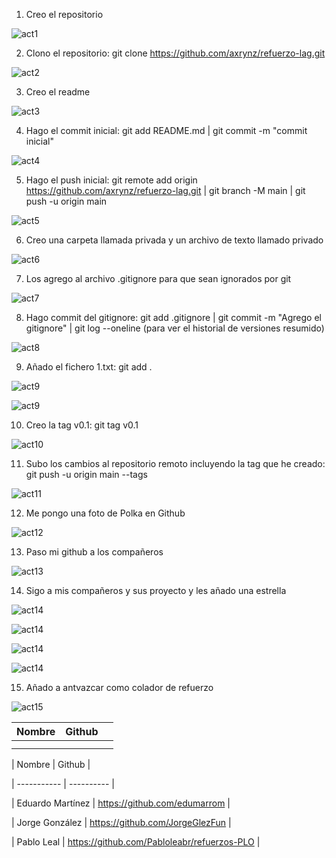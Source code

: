 1. Creo el repositorio

![act1](https://github.com/axrynz/refuerzo-lag/blob/main/imagenes/1.png)

2. Clono el repositorio: git clone https://github.com/axrynz/refuerzo-lag.git

![act2](https://github.com/axrynz/refuerzo-lag/blob/main/imagenes/2.png)

3. Creo el readme

![act3](https://github.com/axrynz/refuerzo-lag/blob/main/imagenes/3.png)

4. Hago el commit inicial: git add README.md | git commit -m "commit inicial"

![act4](https://github.com/axrynz/refuerzo-lag/blob/main/imagenes/4.png)

5. Hago el push inicial: git remote add origin https://github.com/axrynz/refuerzo-lag.git | git branch -M main | git push -u origin main

![act5](https://github.com/axrynz/refuerzo-lag/blob/main/imagenes/5.png)

6. Creo una carpeta llamada privada y un archivo de texto llamado privado

![act6](https://github.com/axrynz/refuerzo-lag/blob/main/imagenes/6.png)

7. Los agrego al archivo .gitignore para que sean ignorados por git

![act7](https://github.com/axrynz/refuerzo-lag/blob/main/imagenes/7.png)

8. Hago commit del gitignore: git add .gitignore | git commit -m "Agrego el gitignore" | git log --oneline (para ver el historial de versiones resumido)

![act8](https://github.com/axrynz/refuerzo-lag/blob/main/imagenes/8.png)

9. Añado el fichero 1.txt: git add .

![act9](https://github.com/axrynz/refuerzo-lag/blob/main/imagenes/9.png)

![act9](https://github.com/axrynz/refuerzo-lag/blob/main/imagenes/10.png)

10. Creo la tag v0.1: git tag v0.1

![act10](https://github.com/axrynz/refuerzo-lag/blob/main/imagenes/11.png)

11. Subo los cambios al repositorio remoto incluyendo la tag que he creado: git push -u origin main --tags

![act11](https://github.com/axrynz/refuerzo-lag/blob/main/imagenes/12.png)

12. Me pongo una foto de Polka en Github

![act12](https://github.com/axrynz/refuerzo-lag/blob/main/imagenes/13.png)

13. Paso mi github a los compañeros

![act13](https://github.com/axrynz/refuerzo-lag/blob/main/imagenes/14.png)

14. Sigo a mis compañeros y sus proyecto y les añado una estrella

![act14](https://github.com/axrynz/refuerzo-lag/blob/main/imagenes/15.png)

![act14](https://github.com/axrynz/refuerzo-lag/blob/main/imagenes/16.png)

![act14](https://github.com/axrynz/refuerzo-lag/blob/main/imagenes/17.png)

![act14](https://github.com/axrynz/refuerzo-lag/blob/main/imagenes/18.png)

15. Añado a antvazcar como colador de refuerzo

![act15](https://github.com/axrynz/refuerzo-lag/blob/main/imagenes/19.png)

| Nombre | Github |     |
| ------ | ------ | --- |
|        |        |     |
|        |        |     |

| Nombre | Github |

| ----------- | ---------- |

| Eduardo Martínez | https://github.com/edumarrom |

| Jorge González | https://github.com/JorgeGlezFun |

| Pablo Leal | https://github.com/Pabloleabr/refuerzos-PLO |
